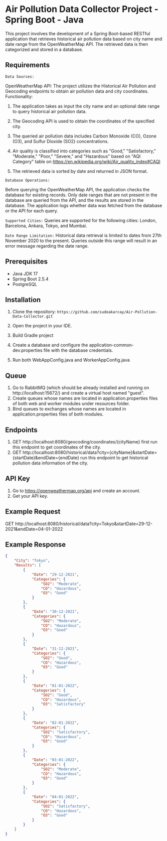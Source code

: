 
# Air Pollution Data Collector Project - Spring Boot - Java
This project involves the development of a Spring Boot-based RESTful application that retrieves historical air pollution data based on city name and date range from the OpenWeatherMap API. The retrieved data is then categorized and stored in a database. 

## Requirements

`Data Sources:`

OpenWeatherMap API: The project utilizes the Historical Air Pollution and Geocoding endpoints to obtain air pollution data and city coordinates.
Functionality:

1. The application takes as input the city name and an optional date range to query historical air pollution data.
2. The Geocoding API is used to obtain the coordinates of the specified city.
3. The queried air pollution data includes Carbon Monoxide (CO), Ozone (O3), and Sulfur Dioxide (SO2) concentrations.
4. Air quality is classified into categories such as "Good," "Satisfactory," "Moderate," "Poor," "Severe," and "Hazardous" based on "AQI Category" table on https://en.wikipedia.org/wiki/Air_quality_index#CAQI 

5. The retrieved data is sorted by date and returned in JSON format.

`Database Operations:`

Before querying the OpenWeatherMap API, the application checks the database for existing records.
Only date ranges that are not present in the database are queried from the API, and the results are stored in the database.
The application logs whether data was fetched from the database or the API for each query.

`Supported Cities:` Queries are supported for the following cities: London, Barcelona, Ankara, Tokyo, and Mumbai.

`Date Range Limitation:` Historical data retrieval is limited to dates from 27th November 2020 to the present. Queries outside this range will result in an error message regarding the date range.


## Prerequisites
- Java JDK 17
- Spring Boot 2.5.4
- PostgreSQL


## Installation

1. Clone the repository: `https://github.com/sudeakarcay/Air-Pollution-Data-Collector.git`

2. Open the project in your IDE.

3. Build Gradle project

4. Create a database and configure the application-common-dev.properties file with the database credentials.

5. Run both WebAppConfig.java and WorkerAppConfig.java

## Queue

1. Go to RabbitMQ (which should be already installed and running on http://localhost:15672/) and create a virtual host named "guest".
2. Create queues whose names are located in application.properties files of both web and worker modules under resources folder.
3. Bind queues to exchanges whose names are located in application.properties files of both modules.

## Endpoints

1. GET http://localhost:8080/geocoding/coordinates/{cityName} first run this endpoint to get coordinates of the city.
2. GET http://localhost:8080/historical/data?city={cityName}&startDate={startDate}&endDate={endDate} run this endpoint to get historical pollution data information of the city.

## API Key

1. Go to https://openweathermap.org/api and create an account.
2. Get your API key.


## Example Request

GET http://localhost:8080/historical/data?city=Tokyo&startDate=29-12-2021&endDate=04-01-2022

## Example Response 

``` json
{
    "City": "Tokyo",
    "Results": [
        {
            "Date": "29-12-2021",
            "Categories": {
                "SO2": "Moderate",
                "CO": "Hazardous",
                "O3": "Good"
            }
        },
        {
            "Date": "30-12-2021",
            "Categories": {
                "SO2": "Moderate",
                "CO": "Hazardous",
                "O3": "Good"
            }
        },
        {
            "Date": "31-12-2021",
            "Categories": {
                "SO2": "Good",
                "CO": "Hazardous",
                "O3": "Good"
            }
        },
        {
            "Date": "01-01-2022",
            "Categories": {
                "SO2": "Good",
                "CO": "Hazardous",
                "O3": "Satisfactory"
            }
        },
        {
            "Date": "02-01-2022",
            "Categories": {
                "SO2": "Satisfactory",
                "CO": "Hazardous",
                "O3": "Good"
            }
        },
        {
            "Date": "03-01-2022",
            "Categories": {
                "SO2": "Moderate",
                "CO": "Hazardous",
                "O3": "Good"
            }
        },
        {
            "Date": "04-01-2022",
            "Categories": {
                "SO2": "Satisfactory",
                "CO": "Hazardous",
                "O3": "Good"
            }
        }
    ]
}
